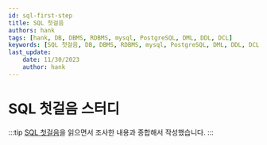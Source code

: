```yaml
---
id: sql-first-step
title: SQL 첫걸음
authors: hank
tags: [hank, DB, DBMS, RDBMS, mysql, PostgreSQL, DML, DDL, DCL]
keywords: [SQL 첫걸음, DB, DBMS, RDBMS, mysql, PostgreSQL, DML, DDL, DCL]
last_update:
    date: 11/30/2023
    author: hank
---
```


# SQL 첫걸음 스터디

:::tip
[SQL 첫걸음](https://www.yes24.com/Product/Goods/22744867)을 읽으면서 조사한 내용과 종합해서 작성했습니다.
:::
